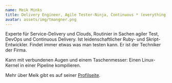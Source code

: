 ```yaml
---
name: Meik Minks
title: Delivery Engineer, Agile Tester-Ninja, Continuous * (everything) Experte und Chief of Awesomeness.
avatar: assets/img/tmangner.png
---
```


Experte für Service-Delivery und Clouds, Routinier in Sachen agiler Test, DevOps und Continuous Delivery. Ist leidenschaftlicher Ruby- und Skript-Entwickler. Findet immer etwas was man testen kann. Er ist der Techniker der Firma.

Kann mit verbundenen Augen und einem Taschenmesser: Einen Linux-Kernel in einer Pipeline kompilieren.

Mehr über Meik gibt es auf seiner [Profilseite](/mminks).
